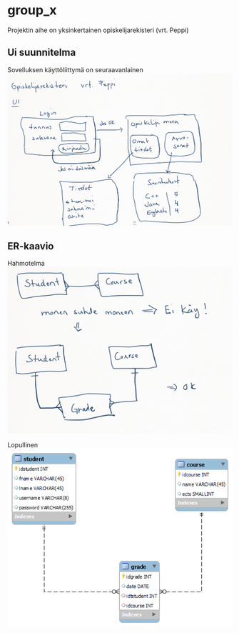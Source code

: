 # group_x

Projektin aihe on yksinkertainen opiskelijarekisteri (vrt. Peppi)

## Ui suunnitelma

Sovelluksen käyttöliittymä on seuraavanlainen
<img src="ui_kuva.png">

## ER-kaavio

Hahmotelma
<img src="er_plan.png">

Lopullinen
<img src="er_diagram.png">